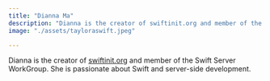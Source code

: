 ```yaml
---
title: "Dianna Ma"
description: "Dianna is the creator of swiftinit.org and member of the Swift Server WorkGroup. She is passionate about Swift and server-side development."
image: "./assets/tayloraswift.jpeg"

---
```


Dianna is the creator of [swiftinit.org](https://swiftinit.org) and member of the Swift Server WorkGroup. She is passionate about Swift and server-side development.
